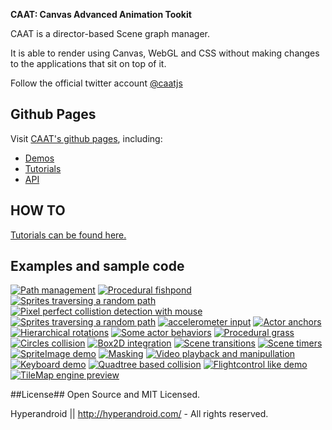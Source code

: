 **CAAT: Canvas Advanced Animation Tookit**

CAAT is a director-based Scene graph manager.

It is able to render using Canvas, WebGL and CSS without making changes to the applications that sit on top of it.

Follow the official twitter account <a href="http://twitter.com/caatjs" class="twitter-follow-button" data-show-count="false">@caatjs</a>

## Github Pages ##

Visit <a href="hyperandroid.github.com/CAAT">CAAT's github pages</a>, including:

* <a href="http://hyperandroid.github.com/CAAT/documentation/demos">Demos</a>
* <a href="http://hyperandroid.github.com/CAAT/documentation/tutorials/t0.html">Tutorials</a>
* <a href="http://hyperandroid.github.com/CAAT/documentation/jsdoc">API</a>

## HOW TO ##
<a href="http://hyperandroid.github.com/CAAT/documentation/tutorials/t0.html">Tutorials can be found here.</a>

## Examples and sample code ##

<a href="http://hyperandroid.github.com/CAAT/documentation/demos/demo1/path_org.html"><img class="image_h" src="http://hyperandroid.github.com/CAAT/thumbs/demo1.png" alt="Path management"></a>
<a href="http://hyperandroid.github.com/CAAT/documentation/demos/demo2/fishpond_org.html"><img class="image_h" src="http://hyperandroid.github.com/CAAT/thumbs/demo2.png" alt="Procedural fishpond"></a>
<a href="http://hyperandroid.github.com/CAAT/documentation/demos/demo3/sprites_org.html"><img class="image_h" src="http://hyperandroid.github.com/CAAT/thumbs/demo3.png" alt="Sprites traversing a random path"></a>
<a href="http://hyperandroid.github.com/CAAT/documentation/demos/demo4/coordinates_org.html"><img class="image_h" src="http://hyperandroid.github.com/CAAT/thumbs/demo4.png" alt="Pixel perfect collistion detection with mouse"></a>
<a href="http://hyperandroid.github.com/CAAT/documentation/demos/demo5/text-on-path_org.html"><img class="image_h" src="http://hyperandroid.github.com/CAAT/thumbs/demo5.png" alt="Sprites traversing a random path"></a>
<a href="http://hyperandroid.github.com/CAAT/documentation/demos/demo6/accelerometer_org.html"><img class="image_h" src="http://hyperandroid.github.com/CAAT/thumbs/demo6.png" alt="accelerometer input"></a>
<a href="http://hyperandroid.github.com/CAAT/documentation/demos/demo7/anchors_org.html"><img class="image_h" src="http://hyperandroid.github.com/CAAT/thumbs/demo7.png" alt="Actor anchors"></a>
<a href="http://hyperandroid.github.com/CAAT/documentation/demos/demo8/hierarchy_org.html"><img class="image_h" src="http://hyperandroid.github.com/CAAT/thumbs/demo8.png" alt="Hierarchical rotations"></a>
<a href="http://hyperandroid.github.com/CAAT/documentation/demos/demo9/behaviors_org.html"><img class="image_h" src="http://hyperandroid.github.com/CAAT/thumbs/demo9.png" alt="Some actor behaviors"></a>
<a href="http://hyperandroid.github.com/CAAT/documentation/demos/demo10/garden_org.html"><img class="image_h" src="http://hyperandroid.github.com/CAAT/thumbs/demo10.png" alt="Procedural grass"></a>
<a href="http://hyperandroid.github.com/CAAT/documentation/demos/demo11/circles_org.html"><img class="image_h" src="http://hyperandroid.github.com/CAAT/thumbs/demo11.png" alt="Circles collision"></a>
<a href="http://hyperandroid.github.com/CAAT/documentation/demos/demo12/box2d_org.html"><img class="image_h" src="http://hyperandroid.github.com/CAAT/thumbs/demo12.png" alt="Box2D integration"></a>
<a href="http://hyperandroid.github.com/CAAT/documentation/demos/demo12+1/transitions_org.html"><img class="image_h" src="http://hyperandroid.github.com/CAAT/thumbs/demo13.png" alt="Scene transitions"></a>
<a href="http://hyperandroid.github.com/CAAT/documentation/demos/demo14/timers_org.html"><img class="image_h" src="http://hyperandroid.github.com/CAAT/thumbs/demo14.png" alt="Scene timers"></a>
<a href="http://hyperandroid.github.com/CAAT/documentation/demos/demo15/logofrenzy_org.html"><img class="image_h" src="http://hyperandroid.github.com/CAAT/thumbs/demo15.png" alt="SpriteImage demo"></a>
<a href="http://hyperandroid.github.com/CAAT/documentation/demos/demo16/mask_org.html"><img class="image_h" src="http://hyperandroid.github.com/CAAT/thumbs/demo16.png" alt="Masking"></a>
<a href="http://hyperandroid.github.com/CAAT/documentation/demos/demo17/video_org.html"><img class="image_h" src="http://hyperandroid.github.com/CAAT/thumbs/demo17.png" alt="Video playback and manipullation"></a>
<a href="http://hyperandroid.github.com/CAAT/documentation/demos/demo18/keys_org.html"><img class="image_h" src="http://hyperandroid.github.com/CAAT/thumbs/demo18.png" alt="Keyboard demo"></a>
<a href="http://hyperandroid.github.com/CAAT/documentation/demos/demo19/collision.html"><img class="image_h" src="http://hyperandroid.github.com/CAAT/thumbs/demo19.png" alt="Quadtree based collision"></a>
<a href="http://hyperandroid.github.com/CAAT/documentation/demos/demo20/flightcontrol.html"><img class="image_h" src="http://hyperandroid.github.com/CAAT/thumbs/demo20.png" alt="Flightcontrol like demo"></a>
<a href="http://hyperandroid.github.com/CAAT/documentation/demos/demo21/vvv.html"><img class="image_h" src="http://hyperandroid.github.com/CAAT/thumbs/demo21.png" alt="TileMap engine preview"></a>


##License##
Open Source and MIT Licensed.

Hyperandroid  ||  http://hyperandroid.com/ - All rights reserved.


